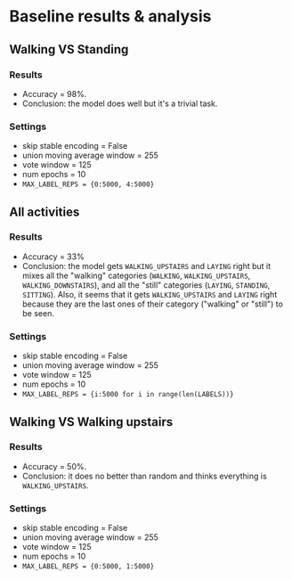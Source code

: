 # Baseline results & analysis
    
## Walking VS Standing

### Results
* Accuracy = 98%. 
* Conclusion: the model does well but it's a trivial task.

### Settings
* skip stable encoding = False
* union moving average window = 255
* vote window = 125
* num epochs = 10
* `MAX_LABEL_REPS = {0:5000, 4:5000}`

## All activities

### Results
* Accuracy = 33%
* Conclusion: the model gets `WALKING_UPSTAIRS` and `LAYING` right but it mixes 
all the "walking" categories (`WALKING`, `WALKING_UPSTAIRS`, `WALKING_DOWNSTAIRS`), 
and all the "still" categories (`LAYING`, `STANDING`, `SITTING`). Also, it seems 
that it gets `WALKING_UPSTAIRS` and `LAYING` right because they are the last ones
of their category ("walking" or "still") to be seen.

### Settings
* skip stable encoding = False
* union moving average window = 255
* vote window = 125
* num epochs = 10
* `MAX_LABEL_REPS = {i:5000 for i in range(len(LABELS))}`

## Walking VS Walking upstairs

### Results

* Accuracy = 50%.
* Conclusion: it does no better than random and thinks everything is 
`WALKING_UPSTAIRS`.

### Settings
* skip stable encoding = False
* union moving average window = 255
* vote window = 125
* num epochs = 10
* `MAX_LABEL_REPS = {0:5000, 1:5000}`